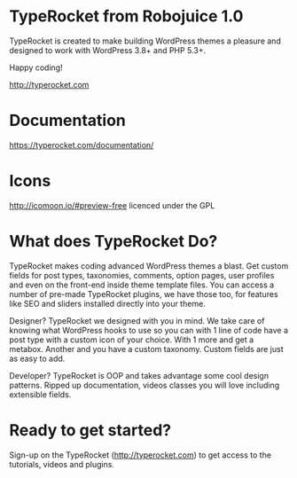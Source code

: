TypeRocket from Robojuice 1.0
==========

TypeRocket is created to make building WordPress themes a pleasure and designed to work with WordPress 3.8+ and PHP 5.3+.

Happy coding!

http://typerocket.com

Documentation
==========

https://typerocket.com/documentation/

Icons
==========

http://icomoon.io/#preview-free licenced under the GPL


What does TypeRocket Do?
==========

TypeRocket makes coding advanced WordPress themes a blast. Get custom fields for post types, taxonomies, comments, option pages, user profiles and even on the front-end inside theme template files. You can access a number of pre-made TypeRocket plugins, we have those too, for features like SEO and sliders installed directly into your theme.

Designer? TypeRocket we designed with you in mind. We take care of knowing what WordPress hooks to use so you can with 1 line of code have a post type with a custom icon of your choice. With 1 more and get a metabox. Another and you have a custom taxonomy. Custom fields are just as easy to add.

Developer? TypeRocket is OOP and takes advantage some cool design patterns. Ripped up documentation, videos classes you will love including extensible fields.

Ready to get started?
==========

Sign-up on the TypeRocket (http://typerocket.com) to get access to the tutorials, videos and plugins.